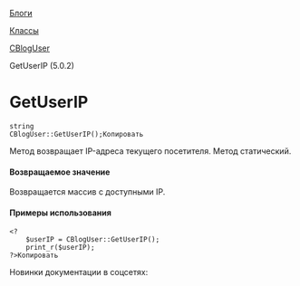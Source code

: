 [Блоги](/api_help/blogs/index.php)

[Классы](/api_help/blogs/classes/index.php)

[CBlogUser](/api_help/blogs/classes/cbloguser/index.php)

GetUserIP (5.0.2)

GetUserIP
=========

```
string
CBlogUser::GetUserIP();Копировать
```

Метод возвращает IP-адреса текущего посетителя. Метод статический.

#### Возвращаемое значение

Возвращается массив с доступными IP.

#### Примеры использования

```
<?
	$userIP = CBlogUser::GetUserIP();
	print_r($userIP);
?>Копировать
```

Новинки документации в соцсетях: